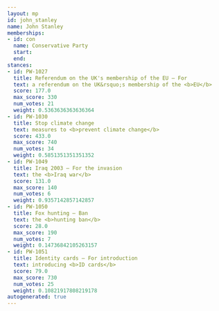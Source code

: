 ```yaml
---
layout: mp
id: john_stanley
name: John Stanley
memberships:
- id: con
  name: Conservative Party
  start: 
  end: 
stances:
- id: PW-1027
  title: Referendum on the UK's membership of the EU — For
  text: a referendum on the UK&rsquo;s membership of the <b>EU</b>
  score: 177.0
  max_score: 330
  num_votes: 21
  weight: 0.5363636363636364
- id: PW-1030
  title: Stop climate change
  text: measures to <b>prevent climate change</b>
  score: 433.0
  max_score: 740
  num_votes: 34
  weight: 0.5851351351351352
- id: PW-1049
  title: Iraq 2003 — For the invasion
  text: the <b>Iraq war</b>
  score: 131.0
  max_score: 140
  num_votes: 6
  weight: 0.9357142857142857
- id: PW-1050
  title: Fox hunting — Ban
  text: the <b>hunting ban</b>
  score: 28.0
  max_score: 190
  num_votes: 7
  weight: 0.14736842105263157
- id: PW-1051
  title: Identity cards — For introduction
  text: introducing <b>ID cards</b>
  score: 79.0
  max_score: 730
  num_votes: 25
  weight: 0.10821917808219178
autogenerated: true
---
```

